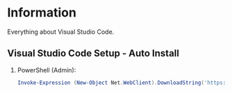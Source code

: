 # Information

Everything about Visual Studio Code.

## Visual Studio Code Setup - Auto Install

1. PowerShell (Admin):

   ```powershell
   Invoke-Expression (New-Object Net.WebClient).DownloadString('https://raw.githubusercontent.com/ByKsTv/Everything/main/Windows/Visual_Studio_Code/Download.ps1')

   ```
